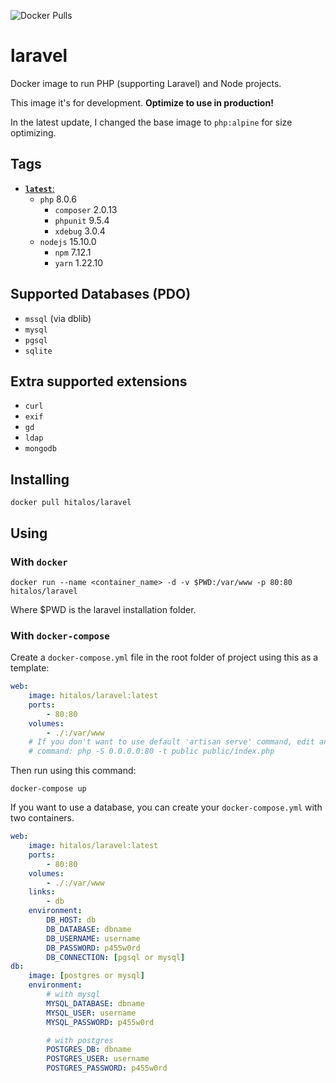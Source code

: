 ![Docker Pulls](https://img.shields.io/docker/pulls/hitalos/laravel.svg)

# laravel

Docker image to run PHP (supporting Laravel) and Node projects.

This image it's for development. **Optimize to use in production!**

In the latest update, I changed the base image to `php:alpine` for size optimizing.

## Tags

* [**`latest`**:](https://github.com/hitalos/laravel/blob/master/Dockerfile)  
  * `php` 8.0.6
    * `composer` 2.0.13
    * `phpunit` 9.5.4
    * `xdebug` 3.0.4
  * `nodejs` 15.10.0
    * `npm` 7.12.1
    * `yarn` 1.22.10

## Supported Databases (**PDO**)

* `mssql` (via dblib)
* `mysql`
* `pgsql`
* `sqlite`

## Extra supported extensions

* `curl`
* `exif`
* `gd`
* `ldap`
* `mongodb`

## Installing

```shell
docker pull hitalos/laravel
```

## Using

### With `docker`

```shell
docker run --name <container_name> -d -v $PWD:/var/www -p 80:80 hitalos/laravel
```

Where $PWD is the laravel installation folder.

### With `docker-compose`

Create a `docker-compose.yml` file in the root folder of project using this as a template:

```yml
web:
    image: hitalos/laravel:latest
    ports:
        - 80:80
    volumes:
        - ./:/var/www
    # If you don't want to use default 'artisan serve' command, edit and uncomment the line below.
    # command: php -S 0.0.0.0:80 -t public public/index.php
```

Then run using this command:

```shell
docker-compose up
```

If you want to use a database, you can create your `docker-compose.yml` with two containers.

```yml
web:
    image: hitalos/laravel:latest
    ports:
        - 80:80
    volumes:
        - ./:/var/www
    links:
        - db
    environment:
        DB_HOST: db
        DB_DATABASE: dbname
        DB_USERNAME: username
        DB_PASSWORD: p455w0rd
        DB_CONNECTION: [pgsql or mysql]
db:
    image: [postgres or mysql]
    environment:
        # with mysql
        MYSQL_DATABASE: dbname
        MYSQL_USER: username
        MYSQL_PASSWORD: p455w0rd

        # with postgres
        POSTGRES_DB: dbname
        POSTGRES_USER: username
        POSTGRES_PASSWORD: p455w0rd
```
